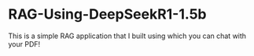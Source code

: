 # RAG-Using-DeepSeekR1-1.5b
This is a simple RAG application that I built using which you can chat with your PDF!
